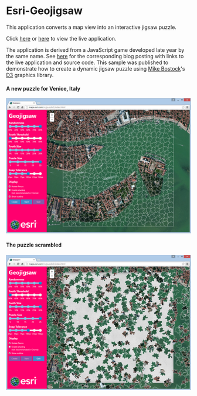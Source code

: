 # Esri-Geojigsaw

This application converts a map view into an interactive jigsaw puzzle.

Click [here](http://richiecarmichael.github.io/geojigsaw/index.html) or [here](http://maps.esri.com/rc/puzzle2/index.html) to view the live application.

The application is derived from a JavaScript game developed late year by the same name. See [here](http://blogs.esri.com/esri/apl/2014/11/18/geojigsaw/) for the corresponding blog posting with links to the live application and source code. This sample was published to demonstrate how to create a dynamic jigsaw puzzle using [Mike Bostock](http://bost.ocks.org/mike/)'s [D3](http://d3js.org/) graphics library.

#### A new puzzle for Venice, Italy
![](./img/geojigsaw-before.png)

#### The puzzle scrambled
![](./img/geojigsaw-after.png)
